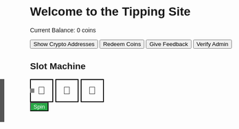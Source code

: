 <!DOCTYPE html>
<html lang="en">
<head>
  <meta charset="UTF-8">
  <meta name="viewport" content="width=device-width, initial-scale=1.0">
  <title>Crypto Tipping Site</title>
  <style>
    /* Add your styles here */
    body {
      font-family: Arial, sans-serif;
      margin: 20px;
    }

    .button {
      padding: 10px 20px;
      margin: 5px;
      cursor: pointer;
      border: 1px solid #ccc;
      border-radius: 5px;
    }

    .button.green {
      background-color: #28a745;
      color: #fff;
    }

    .button.red {
      background-color: #dc3545;
      color: #fff;
    }

    .notification {
      margin-top: 10px;
      padding: 10px;
      border-radius: 5px;
    }

    .notification.green {
      background-color: #d4edda;
      color: #155724;
    }

    .notification.red {
      background-color: #f8d7da;
      color: #721c24;
    }

    .notification.yellow {
      background-color: #fff3cd;
      color: #856404;
    }

    #slot-machine {
      display: flex;
      gap: 5px;
      align-items: center;
      position: relative;
    }

    .slot-column {
      width: 50px;
      height: 50px;
      border: 2px solid #000;
      display: flex;
      align-items: center;
      justify-content: center;
      font-size: 24px;
    }

    #lever-handle {
      width: 20px;
      height: 100px;
      background-color: #555;
      position: absolute;
      top: 0;
      left: -80px;
      transform-origin: top center;
      transition: transform 0.3s ease-in-out;
    }

    .grey-connector {
      width: 10px;
      background-color: grey;
      position: absolute;
      left: 0;
      right: 0;
      height: 10px;
      top: 50%;
      transform: translateY(-50%);
    }
  </style>
</head>
<body>

  <h1>Welcome to the Tipping Site</h1>
  <p>Current Balance: <span id="balance">0</span> coins</p>

  <button id="show-crypto-btn" class="button">Show Crypto Addresses</button>
  <button id="show-redeem-btn" class="button">Redeem Coins</button>
  <button id="show-feedback-btn" class="button">Give Feedback</button>
  <button id="show-admin-btn" class="button">Verify Admin</button>

  <!-- Crypto Box -->
  <div id="crypto-box" style="display:none;">
    <h2>Crypto Addresses</h2>
    <div>
      <p>Bitcoin (BTC): bc1qx2rd440mz3dpc0mk4e3v766gt70glh32mfdq48</p>
      <button class="button" onclick="copyToClipboard('bc1qx2rd440mz3dpc0mk4e3v766gt70glh32mfdq48')">Copy</button>
    </div>
    <div>
      <p>Ethereum (ETH): 0x65793418b7a6b0Dced78d59AbD44041b1567BE63</p>
      <button class="button" onclick="copyToClipboard('0x65793418b7a6b0Dced78d59AbD44041b1567BE63')">Copy</button>
    </div>
    <!-- Add other crypto addresses here -->
  </div>

  <!-- Redeem Coins Box -->
  <div id="redeem-box" style="display:none;">
    <h2>Redeem Coins</h2>
    <input type="text" id="redeem-code" placeholder="Enter redeem code">
    <button id="redeem-confirm-btn" class="button green">Redeem</button>
  </div>

  <!-- Feedback Box -->
  <div id="feedback-box" style="display:none;">
    <h2>Give Feedback</h2>
    <textarea id="feedback-input" placeholder="Your feedback here..."></textarea>
    <button id="feedback-submit-btn" class="button green">Submit</button>
    <button id="feedback-cancel-btn" class="button red">Cancel</button>
  </div>

  <!-- Admin Verification Box -->
  <div id="admin-box" style="display:none;">
    <h2>Verify Admin</h2>
    <input type="text" id="admin-code" placeholder="Enter admin code">
    <button id="admin-confirm-btn" class="button green">Confirm</button>
  </div>

  <!-- Slot Game -->
  <h2>Slot Machine</h2>
  <div id="slot-machine">
    <div id="lever-handle"></div>
    <div class="slot-column">🍎</div>
    <div class="slot-column">🍎</div>
    <div class="slot-column">🍎</div>
    <div class="grey-connector"></div>
  </div>
  <button id="spin-btn" class="button green">Spin</button>

  <div id="message" class="notification"></div>

  <script>
    // Copy crypto address to clipboard
    function copyToClipboard(text) {
      navigator.clipboard.writeText(text).then(() => {
        alert("Copied to clipboard!");
      });
    }

    // JavaScript functionality (balance system, redeem, etc.)
    let balance = 0;

    function updateBalance(amount) {
      balance += amount;
      document.getElementById("balance").textContent = balance;
    }

    // Add event listeners for buttons, slot game, redeem functionality here...
  </script>

</body>
</html>
<script>
  // Toggle visibility of sections
  const cryptoBox = document.getElementById("crypto-box");
  const redeemBox = document.getElementById("redeem-box");
  const feedbackBox = document.getElementById("feedback-box");
  const adminBox = document.getElementById("admin-box");

  document.getElementById("show-crypto-btn").addEventListener("click", () => toggleVisibility(cryptoBox, "show-crypto-btn"));
  document.getElementById("show-redeem-btn").addEventListener("click", () => toggleVisibility(redeemBox, "show-redeem-btn"));
  document.getElementById("show-feedback-btn").addEventListener("click", () => toggleVisibility(feedbackBox, "show-feedback-btn"));
  document.getElementById("show-admin-btn").addEventListener("click", () => toggleVisibility(adminBox, "show-admin-btn"));

  function toggleVisibility(section, buttonId) {
    const button = document.getElementById(buttonId);
    if (section.style.display === "none") {
      section.style.display = "block";
      button.classList.add("green");
    } else {
      section.style.display = "none";
      button.classList.remove("green");
    }
  }

  // Feedback Box - Cancel and Submit Buttons
  document.getElementById("feedback-cancel-btn").addEventListener("click", () => {
    feedbackBox.style.display = "none";
    displayNotification("Successfully cancelled", "green");
  });

  document.getElementById("feedback-submit-btn").addEventListener("click", () => {
    const feedback = document.getElementById("feedback-input").value.trim();
    if (feedback) {
      displayNotification("Successfully sent to the owner!", "green");
      feedbackBox.style.display = "none";
      document.getElementById("feedback-input").value = "";
    } else {
      displayNotification("Please enter feedback!", "red");
    }
  });

  // Redeem Coins
  const redeemCodes = {
    "a3B9kD7t": 100,
    "r4F8mL2z": 500,
    "z9J3nU1h": 1000,
    "h5Y2vQ4p": 2000,
    "x8W2fL6o": 5000,
    "q7T1wM5v": 10000,
    "e3D7gR4y": 15000,
    "p9Z5iK1b": 20000
  };

  document.getElementById("redeem-confirm-btn").addEventListener("click", () => {
    const code = document.getElementById("redeem-code").value.trim();
    if (redeemCodes[code]) {
      updateBalance(redeemCodes[code]);
      displayNotification(`Redeemed ${redeemCodes[code]} coins!`, "green");
    } else {
      displayNotification("Invalid code. Please try again!", "red");
    }
    document.getElementById("redeem-code").value = "";
  });

  // Admin Verification
  const adminCode = "admin123";

  document.getElementById("admin-confirm-btn").addEventListener("click", () => {
    const code = document.getElementById("admin-code").value.trim();
    if (code === adminCode) {
      displayNotification("Successfully confirmed!", "green");
    } else {
      displayNotification("Invalid!", "red");
    }
    document.getElementById("admin-code").value = "";
  });

  // Slot Machine Game
  const slotColumns = document.querySelectorAll(".slot-column");
  const leverHandle = document.getElementById("lever-handle");
  const spinButton = document.getElementById("spin-btn");

  spinButton.addEventListener("click", () => {
    if (balance >= 1000) {
      updateBalance(-1000);
      spinSlotMachine();
    } else {
      displayNotification("Not enough coins to play!", "red");
    }
  });

  function spinSlotMachine() {
    leverHandle.style.transform = "rotate(30deg)"; // Lever animation
    setTimeout(() => leverHandle.style.transform = "rotate(0deg)", 300); // Reset lever

    const fruits = ["🍎", "🍌", "🍒", "🍇", "🍉", "🍍"];
    const results = [];

    slotColumns.forEach((column, index) => {
      const randomFruit = fruits[Math.floor(Math.random() * fruits.length)];
      results.push(randomFruit);
      setTimeout(() => column.textContent = randomFruit, index * 300); // Simulates spinning delay
    });

    setTimeout(() => {
      if (results.every((fruit, _, array) => fruit === array[0])) {
        updateBalance(10000);
        displayNotification("Jackpot! You won 10,000 coins!", "yellow");
      } else {
        displayNotification("Sorry, no match.", "red");
      }
    }, 1000);
  }

  // Display Notifications
  function displayNotification(message, color) {
    const messageBox = document.getElementById("message");
    messageBox.textContent = message;
    messageBox.className = `notification ${color}`;
    setTimeout(() => messageBox.textContent = "", 3000);
  }
</script>

